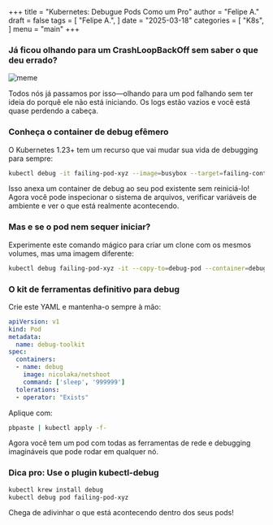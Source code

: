 +++
title = "Kubernetes: Debugue Pods Como um Pro"
author = "Felipe A."
draft = false
tags = [
    "Felipe A.",
]
date = "2025-03-18"
categories = [
    "K8s",
]
menu = "main"
+++

### Já ficou olhando para um CrashLoopBackOff sem saber o que deu errado?

![meme](/images/evergreen.gif)

Todos nós já passamos por isso—olhando para um pod falhando sem ter ideia do porquê ele não está iniciando. Os logs estão vazios e você está quase perdendo a cabeça.

### Conheça o container de debug efêmero

O Kubernetes 1.23+ tem um recurso que vai mudar sua vida de debugging para sempre:

```bash
kubectl debug -it failing-pod-xyz --image=busybox --target=failing-container
```

Isso anexa um container de debug ao seu pod existente sem reiniciá-lo! Agora você pode inspecionar o sistema de arquivos, verificar variáveis de ambiente e ver o que está realmente acontecendo.

### Mas e se o pod nem sequer iniciar?

Experimente este comando mágico para criar um clone com os mesmos volumes, mas uma imagem diferente:

```bash
kubectl debug failing-pod-xyz -it --copy-to=debug-pod --container=debug-container --image=ubuntu
```

### O kit de ferramentas definitivo para debug

Crie este YAML e mantenha-o sempre à mão:

```yaml
apiVersion: v1
kind: Pod
metadata:
  name: debug-toolkit
spec:
  containers:
  - name: debug
    image: nicolaka/netshoot
    command: ['sleep', '999999']
  tolerations:
  - operator: "Exists"
```

Aplique com:

```bash
pbpaste | kubectl apply -f-
```

Agora você tem um pod com todas as ferramentas de rede e debugging imagináveis que pode rodar em qualquer nó.

### Dica pro: Use o plugin kubectl-debug

```bash
kubectl krew install debug
kubectl debug pod failing-pod-xyz
```

Chega de adivinhar o que está acontecendo dentro dos seus pods!